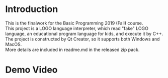 # Introduction
This is the finalwork for the Basic Programming 2019 (Fall) course.  
This project is a LOGO language interpreter, which read "fake" LOGO language, an educational program language for kids, and execute it by C++.  
The project is constructed by Qt Creator, so it supports both Windows and MacOS.  
More details are included in readme.md in the released zip pack.  
# Demo Video
